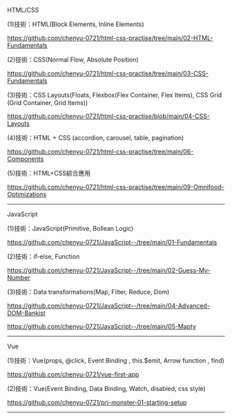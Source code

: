 HTML/CSS

(1)技術：HTML(Block Elements, Inline Elements)

<https://github.com/chenyu-0721/html-css-practise/tree/main/02-HTML-Fundamentals>

(2)技術：CSS(Normal Flow, Absolute Position)

<https://github.com/chenyu-0721/html-css-practise/tree/main/03-CSS-Fundamentals>

(3)技術：CSS Layouts(Floats, Flexbox(Flex Container, Flex Items), CSS Grid (Grid Container, Grid Items))

<https://github.com/chenyu-0721/html-css-practise/blob/main/04-CSS-Layouts>

(4)技術：HTML + CSS (accordion, carousel, table, pagination) 

<https://github.com/chenyu-0721/html-css-practise/tree/main/06-Components>

(5)技術：HTML+CSS綜合應用

<https://github.com/chenyu-0721/html-css-practise/tree/main/09-Omnifood-Optimizations>


***

JavaScript

(1)技術：JavaScript(Primitive, Bollean Logic)

<https://github.com/chenyu-0721/JavaScript--/tree/main/01-Fundamentals>

(2)技術：if-else, Function

<https://github.com/chenyu-0721/JavaScript--/tree/main/02-Guess-My-Number>


(3)技術：Data transformations(Map, Filter, Reduce, Dom)

<https://github.com/chenyu-0721/JavaScript--/tree/main/04-Advanced-DOM-Bankist>

<https://github.com/chenyu-0721/JavaScript--/tree/main/05-Mapty>

***

Vue

(1)技術：Vue(props, @click, Event Binding , this.$emit, Arrow function , find) 

<https://github.com/chenyu-0721/vue-first-app>

(2)技術：Vue(Event Binding, Data Binding, Watch, disabled, css style) 

<https://github.com/chenyu-0721/prj-monster-01-starting-setup>

***




